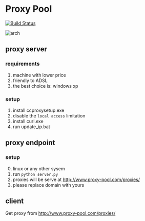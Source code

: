 # Proxy Pool

[![Build Status](https://travis-ci.org/huifenqi/proxy-pool.png?branch=master)](https://travis-ci.org/huifenqi/proxy-pool)

![arch](http://processon.com/chart_image/59f423bde4b06c8e1089ca7c.png)

## proxy server

### requirements

1. machine with lower price
2. friendly to ADSL
3. the best choice is: windows xp

### setup

1. install ccproxysetup.exe
2. disable the `local access` limitation
3. install curl.exe
4. run update_ip.bat

## proxy endpoint

### setup

0. linux or any other sysem
1. run `python server.py`
2. proxies will be serve at http://www.proxy-pool.com/proxies/
3. please replace domain with yours

## client

Get proxy from http://www.proxy-pool.com/proxies/
